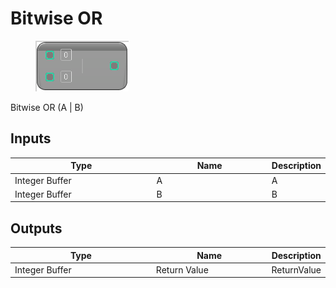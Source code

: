 # Bitwise OR

<div align="left" data-full-width="false">

<figure><img src="Bitwise_OR.png" alt=""><figcaption></figcaption></figure>

</div>

Bitwise OR (A | B)

## Inputs

<table>
<thead><tr><th width="250">Type</th><th width="200">Name</th><th>Description</th></tr></thead>
<tbody>
<tr><td>Integer Buffer</td><td>A</td><td>A</td></tr>
<tr><td>Integer Buffer</td><td>B</td><td>B</td></tr>
</tbody>
</table>

## Outputs

<table>
<thead><tr><th width="250">Type</th><th width="200">Name</th><th>Description</th></tr></thead>
<tbody>
<tr><td>Integer Buffer</td><td>Return Value</td><td>ReturnValue</td></tr>
</tbody>
</table>